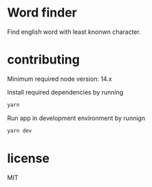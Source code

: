 # Word finder

Find english word with least knonwn character. 


# contributing

Minimum required node version: 14.x

Install required dependencies by running
```sh
yarn
```

Run app in development environment by runnign
```sh
yarn dev
```

# license

MIT
